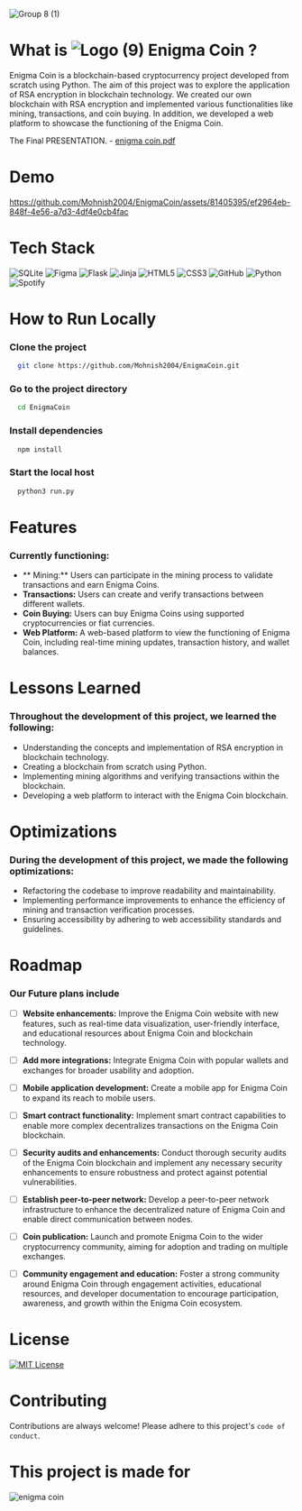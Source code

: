 
![Group 8 (1)](https://github.com/Mohnish2004/EnigmaCoin/assets/81405395/67f3b539-8a52-4860-b1c5-cae2ba21232b)

# What is ![Logo (9)](https://github.com/Mohnish2004/EnigmaCoin/assets/81405395/127507b1-1420-4782-83d5-62afd84f1717) Enigma Coin ?

Enigma Coin is a blockchain-based cryptocurrency project developed from scratch using Python. The aim of this project was to explore the application of RSA encryption in blockchain technology. We created our own blockchain with RSA encryption and implemented various functionalities like mining, transactions, and coin buying. In addition, we developed a web platform to showcase the functioning of the Enigma Coin.

The Final PRESENTATION. - [enigma coin.pdf](https://github.com/Mohnish2004/EnigmaCoin/files/11644953/enigma.coin.pdf)


# Demo



https://github.com/Mohnish2004/EnigmaCoin/assets/81405395/ef2964eb-848f-4e56-a7d3-4df4e0cb4fac





# Tech Stack

![SQLite](https://img.shields.io/badge/sqlite-%2307405e.svg?style=for-the-badge&logo=sqlite&logoColor=white)
![Figma](https://img.shields.io/badge/figma-%23F24E1E.svg?style=for-the-badge&logo=figma&logoColor=white)
![Flask](https://img.shields.io/badge/flask-%23000.svg?style=for-the-badge&logo=flask&logoColor=white)
![Jinja](https://img.shields.io/badge/jinja-white.svg?style=for-the-badge&logo=jinja&logoColor=black)
![HTML5](https://img.shields.io/badge/html5-%23E34F26.svg?style=for-the-badge&logo=html5&logoColor=white)
![CSS3](https://img.shields.io/badge/css3-%231572B6.svg?style=for-the-badge&logo=css3&logoColor=white)
![GitHub](https://img.shields.io/badge/github-%23121011.svg?style=for-the-badge&logo=github&logoColor=white)
![Python](https://img.shields.io/badge/python-3670A0?style=for-the-badge&logo=python&logoColor=ffdd54)
![Spotify](https://img.shields.io/badge/Spotify-1ED760?style=for-the-badge&logo=spotify&logoColor=white)



# How to Run Locally

### Clone the project

```bash
  git clone https://github.com/Mohnish2004/EnigmaCoin.git
```

### Go to the project directory

```bash
  cd EnigmaCoin
```

### Install dependencies

```bash
  npm install
```

### Start the local host

```bash
  python3 run.py
```



# Features
### Currently functioning:

- ** Mining:** Users can participate in the mining process to validate transactions and earn Enigma Coins.
- **Transactions:** Users can create and verify transactions between different wallets.
- **Coin Buying:** Users can buy Enigma Coins using supported cryptocurrencies or fiat currencies.
- **Web Platform:** A web-based platform to view the functioning of Enigma Coin, including real-time mining updates, transaction history, and wallet balances.



# Lessons Learned

### Throughout the development of this project, we learned the following:

- Understanding the concepts and implementation of RSA encryption in blockchain technology.
- Creating a blockchain from scratch using Python.
- Implementing mining algorithms and verifying transactions within the blockchain.
- Developing a web platform to interact with the Enigma Coin blockchain.



# Optimizations

### During the development of this project, we made the following optimizations:

- Refactoring the codebase to improve readability and maintainability.
- Implementing performance improvements to enhance the efficiency of mining and transaction verification processes.
- Ensuring accessibility by adhering to web accessibility standards and guidelines.



# Roadmap
### Our Future plans include

- [ ] **Website enhancements:** Improve the Enigma Coin website with new features, such as real-time data visualization, user-friendly interface, and educational resources about Enigma Coin and blockchain technology.
- [ ] **Add more integrations:** Integrate Enigma Coin with popular wallets and exchanges for broader usability and adoption.
- [ ] **Mobile application development:** Create a mobile app for Enigma Coin to expand its reach to mobile users.
- [ ] **Smart contract functionality:** Implement smart contract capabilities to enable more complex decentralizes transactions on the Enigma Coin blockchain.
- [ ] **Security audits and enhancements:** Conduct thorough security audits of the Enigma Coin blockchain and implement any necessary security enhancements to ensure robustness and protect against potential vulnerabilities.
- [ ] **Establish peer-to-peer network:** Develop a peer-to-peer network infrastructure to enhance the decentralized nature of Enigma Coin and enable direct communication between nodes.
- [ ] **Coin publication:** Launch and promote Enigma Coin to the wider cryptocurrency community, aiming for adoption and trading on multiple exchanges.
- [ ] **Community engagement and education:** Foster a strong community around Enigma Coin through engagement activities, educational resources, and developer documentation to encourage participation, awareness, and growth within the Enigma Coin ecosystem.


# License
[![MIT License](https://img.shields.io/badge/License-MIT-green.svg)](https://choosealicense.com/licenses/mit/)


# Contributing

Contributions are always welcome!
Please adhere to this project's `code of conduct`.


# This project is made for
![enigma coin](https://github.com/Mohnish2004/EnigmaCoin/assets/81405395/06a88286-ecc9-493b-a607-a18dbb507ac7)
